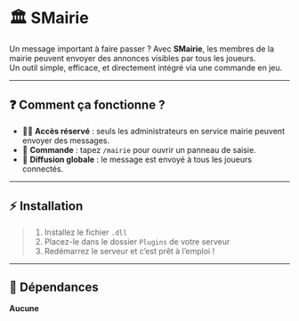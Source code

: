 # :classical_building: SMairie

Un message important à faire passer ? Avec **SMairie**, les membres de la mairie peuvent envoyer des annonces visibles par tous les joueurs.  
Un outil simple, efficace, et directement intégré via une commande en jeu.

---

## :question: Comment ça fonctionne ?

- :office_worker: **Accès réservé** : seuls les administrateurs en service mairie peuvent envoyer des messages.  
- :speech_balloon: **Commande** : tapez `/mairie` pour ouvrir un panneau de saisie.  
- :loudspeaker: **Diffusion globale** : le message est envoyé à tous les joueurs connectés.

---

## :zap: Installation

> 1. Installez le fichier `.dll`  
> 2. Placez-le dans le dossier `Plugins` de votre serveur  
> 3. Redémarrez le serveur et c’est prêt à l’emploi !

---

## :pushpin: Dépendances

**Aucune**
